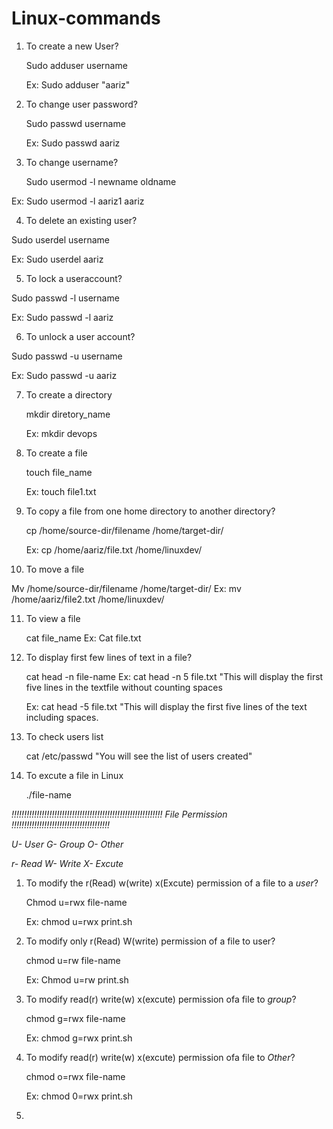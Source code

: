 # Linux-commands
1.	To create a new User?

  	 Sudo adduser username
  	
     Ex: Sudo adduser "aariz"
  	
2. 	To change user password?

     Sudo passwd username

     Ex: Sudo passwd aariz
   	
3.	To change username?

    Sudo usermod -l newname oldname

   Ex: Sudo usermod -l aariz1 aariz
   
4. 	To delete an existing user?

  Sudo userdel username

  Ex: Sudo userdel aariz
  
5. 	To lock a useraccount?

  Sudo passwd -l username

  Ex: Sudo passwd -l aariz
  
6. 	To unlock a user account?	

  Sudo passwd -u username

  Ex: Sudo passwd -u aariz

7. To create a directory

   mkdir diretory_name

   Ex: mkdir devops

8. To create a file

   touch file_name

   Ex: touch file1.txt

9. To copy a file from one home directory to another directory?

   cp /home/source-dir/filename /home/target-dir/

   Ex: cp /home/aariz/file.txt /home/linuxdev/

10. To move a file

   Mv /home/source-dir/filename /home/target-dir/
   Ex: mv /home/aariz/file2.txt /home/linuxdev/

11. To view a file

    cat file_name
    Ex: Cat file.txt

12. To display first few lines of text in a file?

    cat head -n file-name
    Ex: cat head -n 5 file.txt
    "This will display the first five lines in the textfile without counting spaces

    Ex: cat head -5 file.txt
    "This will display the first five lines of the text including spaces.

13. To check users list

    cat /etc/passwd
    "You will see the list of users created"

14. To excute a file in Linux

     ./file-name

*!!!!!!!!!!!!!!!!!!!!!!!!!!!!!!!!!!!!!!!!!!!!!!!!!!!!!!!!!!!!  *File Permission*  !!!!!!!!!!!!!!!!!!!!!!!!!!!!!!!!!!!!!!!*

*U- User*
*G- Group*
_O- Other_

*r- Read*      *W- Write*   *X- Excute*

1. To modify the r(Read) w(write) x(Excute) permission of a file to a *user*?

   Chmod u=rwx file-name

   Ex: chmod u=rwx print.sh

2. To modify only r(Read)  W(write) permission of a file to user?

   chmod u=rw file-name

   Ex: Chmod u=rw print.sh

3. To modify read(r) write(w) x(excute) permission ofa file to *group*?

   chmod g=rwx file-name

   Ex: chmod g=rwx print.sh

4. To modify read(r) write(w) x(excute) permission ofa file to *Other*?

   chmod o=rwx file-name

   Ex: chmod 0=rwx print.sh

  
6. 




    



